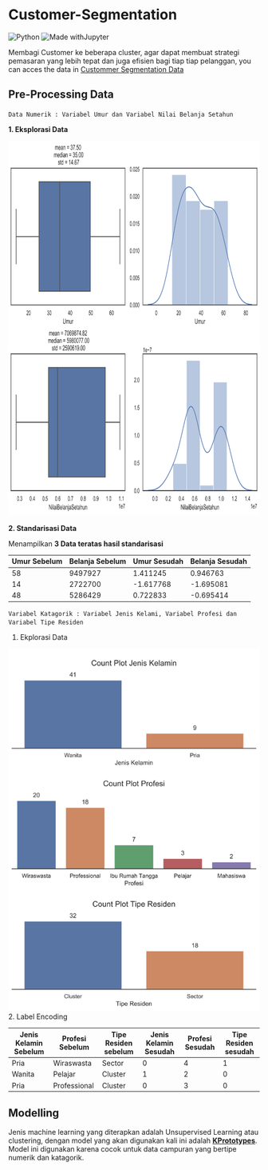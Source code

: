 # Customer-Segmentation
![Python](https://img.shields.io/badge/python-3670A0?style=for-the-badge&logo=python&logoColor=ffdd54)
![Made withJupyter](https://img.shields.io/badge/Made%20with-Jupyter-orange?style=for-the-badge&logo=Jupyter)

Membagi Customer ke beberapa cluster, agar dapat membuat strategi pemasaran yang lebih tepat dan juga efisien bagi tiap tiap pelanggan, you can acces the data in [Custommer Segmentation Data](https://dqlab-dataset.s3-ap-southeast-1.amazonaws.com/customer_segments.txt)

## Pre-Processing Data
`Data Numerik : Variabel Umur dan Variabel Nilai Belanja Setahun`

**1. Eksplorasi Data**

<img src="/Gambar/Ekplorasi%20Data%20Numerik.svg"  width="750" height="750">

**2. Standarisasi Data**

Menampilkan __3 Data teratas hasil standarisasi__

|    Umur  Sebelum     |    Belanja Sebelum    |    Umur Sesudah      |     Belanja Sesudah   |                  
| ---------------------| ----------------------| ---------------------| ----------------------|
|58 |             9497927|1.411245     |        0.946763|
|14 |             2722700|-1.617768    |       -1.695081|
|48 |             5286429|0.722833     |       -0.695414|



`Variabel Katagorik : Variabel Jenis Kelami, Variabel Profesi dan Variabel Tipe Residen`
1. Ekplorasi Data 
<img src="/Gambar/Ekplorasi%20Data%20Katagorik.svg"  width="550" >
2. Label Encoding

| Jenis Kelamin  Sebelum | Profesi Sebelum    |  Tipe Residen sebelum | Jenis Kelamin Sesudah | Profesi Sesudah   |  Tipe Residen sesudah                
| ---------------------| ----------------------| ---------------------| ----------------------| ---------------------| ----------------------|
|Pria |             Wiraswasta |        Sector|0          |4      |1|
|Wanita|             Pelajar |       Cluster|1            |2      |0|
|Pria |             Professional    |       Cluster|0        |3      |0|

## Modelling
Jenis machine learning yang diterapkan adalah Unsupervised Learning atau clustering, dengan model yang akan digunakan kali ini adalah [**KPrototypes**](https://kprototypes.readthedocs.io/en/latest/). Model ini digunakan karena cocok untuk data campuran yang bertipe numerik dan katagorik.

